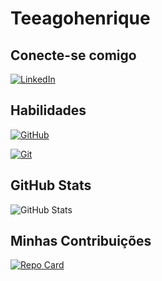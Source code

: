 # Teeagohenrique

## Conecte-se comigo
[![LinkedIn](https://img.shields.io/badge/LinkedIn-0077B5?style=for-the-badge&logo=linkedin&logoColor=white)](https://www.linkedin.com/in/teagohenrique/)



## Habilidades 

[![GitHub](https://img.shields.io/badge/GitHub-100000?style=for-the-badge&logo=github&logoColor=white)](https://github.com/teeagohenrique) 

[![Git](https://img.shields.io/badge/Git-100000?style=for-the-badge&logo=github&logoColor=white)](https://github.com/SEUUSERNAME)




## GitHub Stats
![GitHub Stats](https://github-readme-stats.vercel.app/api?username=teeagohenrique&theme=transparent&bg_color=000&border_color=30A3DC&show_icons=true&icon_color=30A3DC&title_color=E94D5F&_color=fff&text_color=fff&hide_title=true&hide=stars)

## Minhas Contribuições 

[![Repo Card](https://github-readme-stats.vercel.app/api/pin/?username=teeagohenrique&repo=dio-lab-open-source&bg_color=000&border_color=30A3DC&show_icons=true&icon_color=30A3DC&title_color=E94D5F&text_color=FFF)](https://github.com/teeagohenrique/dio-lab-open-source)